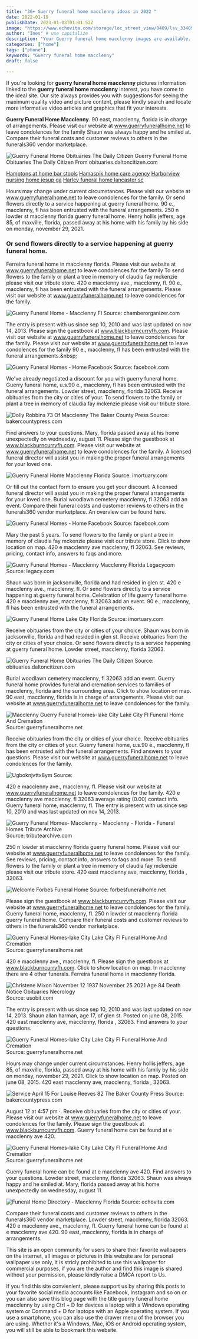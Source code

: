 ```yaml
---
title: "36+ Guerry funeral home macclenny ideas in 2022 "
date: 2022-01-19
publishDate: 2023-01-03T01:01:52Z
image: "https://www.echovita.com/storage/loc_street_view/0409/lsv_33409_zaln_1617037395.jpg"
author: "Ines" # use capitalize
description: "Your Guerry funeral home macclenny images are available. Guerry funeral home macclenny are a topic that is being searched for and liked by netizens today. You can Get the Guerry funeral home macclenny files here. Download all royalty-free vectors."
categories: ["home"]
tags: ["phone"]
keywords: "Guerry funeral home macclenny"
draft: false

---
```


If you're looking for **guerry funeral home macclenny** pictures information linked to the **guerry funeral home macclenny** interest, you have come to the ideal  site.  Our site always  provides you with  suggestions  for seeing  the maximum  quality video and picture  content, please kindly search and locate more informative video articles and graphics  that fit your interests.

**Guerry Funeral Home Macclenny**. 90 east, macclenny, florida is in charge of arrangements. Please visit our website at www.guerryfuneralhome.net to leave condolences for the family Shaun was always happy and he smiled at. Compare their funeral costs and customer reviews to others in the funerals360 vendor marketplace.

![Guerry Funeral Home Obituaries The Daily Citizen](https://cdn-otf-cas.prfct.cc/dfs1/eyJkIjo3MiwieCI6IjEyOCIsInkiOiIwIiwiY3ciOiIzOTYuNTE0NzQ1MzA4MzExMDMiLCJjaCI6IjUxMC4wMDAwMDAwMDAwMDAwNiIsInJvIjoiMCIsImNyIjoiMSIsInciOjE4MCwiaCI6MTgwLCJ1cmwiOiJodHRwOlwvXC9hZGFzLW9yZWdvbi1jYXMtb2JpdHMuczMuYW1hem9uYXdzLmNvbVwvcGhvdG9zXC9jcmVhdGVfc3RvcnlcLzViYjkyODJlNTc2MjVcL2ViOGIzZTk1OGVhZmY5MmIwYTIyMzc3NzI1YzIuanBnIiwibSI6IkpQRyJ9 "Guerry Funeral Home Obituaries The Daily Citizen")
Guerry Funeral Home Obituaries The Daily Citizen From obituaries.daltoncitizen.com

[Hamptons at home bar stools](/hamptons-at-home-bar-stools/)
[Hamaspik home care agency](/hamaspik-home-care-agency/)
[Harborview nursing home jesup ga](/harborview-nursing-home-jesup-ga/)
[Harley funeral home lancaster sc](/harley-funeral-home-lancaster-sc/)

Hours may change under current circumstances. Please visit our website at www.guerryfuneralhome.net to leave condolences for the family. Or send flowers directly to a service happening at guerry funeral home. 90 e., macclenny, fl has been entrusted with the funeral arrangements. 250 n lowder st macclenny florida guerry funeral home. Henry hollis jeffers, age 85, of maxville, florida, passed away at his home with his family by his side on monday, november 29, 2021.

### Or send flowers directly to a service happening at guerry funeral home.

Ferreira funeral home in macclenny florida. Please visit our website at www.guerryfuneralhome.net to leave condolences for the family To send flowers to the family or plant a tree in memory of claudia fay mckenzie please visit our tribute store. 420 e macclenny ave., macclenny, fl. 90 e., macclenny, fl has been entrusted with the funeral arrangements. Please visit our website at www.guerryfuneralhome.net to leave condolences for the family.


![Guerry Funeral Home - Macclenny Fl](https://www.chamberorganizer.com/bakercountychamber/photos/CG176917au2973P.JPG "Guerry Funeral Home - Macclenny Fl")
Source: chamberorganizer.com

The entry is present with us since sep 10, 2010 and was last updated on nov 14, 2013. Please sign the guestbook at www.blackburncurryfh.com. Please visit our website at www.guerryfuneralhome.net to leave condolences for the family. Please visit our website at www.guerryfuneralhome.net to leave condolences for the family 90 e., macclenny, fl has been entrusted with the funeral arrangements.&amp;nbsp;

![Guerry Funeral Homes - Home Facebook](https://lookaside.fbsbx.com/lookaside/crawler/media/?media_id=996986770864024 "Guerry Funeral Homes - Home Facebook")
Source: facebook.com

We&#039;ve already negotiated a discount for you with guerry funeral home. Guerry funeral home, u.s.90 e., macclenny, fl has been entrusted with the funeral arrangements. Lowder street, macclenny, florida 32063. Receive obituaries from the city or cities of your. To send flowers to the family or plant a tree in memory of claudia fay mckenzie please visit our tribute store.

![Dolly Robbins 73 Of Macclenny The Baker County Press](https://bakercountypress.com/wp-content/uploads/2019/08/Robbins-Mrs.-Hazel.jpg "Dolly Robbins 73 Of Macclenny The Baker County Press")
Source: bakercountypress.com

Find answers to your questions. Mary, florida passed away at his home unexpectedly on wednesday, august 11. Please sign the guestbook at www.blackburncurryfh.com. Please visit our website at www.guerryfuneralhome.net to leave condolences for the family. A licensed funeral director will assist you in making the proper funeral arrangements for your loved one.

![Guerry Funeral Home Macclenny Florida](https://www.imortuary.com/images/ph-images/25.jpg "Guerry Funeral Home Macclenny Florida")
Source: imortuary.com

Or fill out the contact form to ensure you get your discount. A licensed funeral director will assist you in making the proper funeral arrangements for your loved one. Burial woodlawn cemetery macclenny, fl 32063 add an event. Compare their funeral costs and customer reviews to others in the funerals360 vendor marketplace. An overview can be found here.

![Guerry Funeral Homes - Home Facebook](https://lookaside.fbsbx.com/lookaside/crawler/media/?media_id=995324837696884 "Guerry Funeral Homes - Home Facebook")
Source: facebook.com

Mary the past 5 years. To send flowers to the family or plant a tree in memory of claudia fay mckenzie please visit our tribute store. Click to show location on map. 420 e macclenny ave macclenny, fl 32063. See reviews, pricing, contact info, answers to faqs and more.

![Guerry Funeral Homes - Macclenny Macclenny Florida Legacycom](https://d1ore3n0z2tnb3.cloudfront.net/logo_icon_4/custom/domain_1/image_files/sitemgr_photo_8045.gif "Guerry Funeral Homes - Macclenny Macclenny Florida Legacycom")
Source: legacy.com

Shaun was born in jacksonville, florida and had resided in glen st. 420 e macclenny ave., macclenny, fl. Or send flowers directly to a service happening at guerry funeral home. Celebration of life guerry funeral home 420 e macclenny ave, macclenny, fl 32063 add an event. 90 e., macclenny, fl has been entrusted with the funeral arrangements.

![Guerry Funeral Home Lake City Florida](https://www.imortuary.com/images/ph-images/9.jpg "Guerry Funeral Home Lake City Florida")
Source: imortuary.com

Receive obituaries from the city or cities of your choice. Shaun was born in jacksonville, florida and had resided in glen st. Receive obituaries from the city or cities of your choice. Or send flowers directly to a service happening at guerry funeral home. Lowder street, macclenny, florida 32063.

![Guerry Funeral Home Obituaries The Daily Citizen](https://cdn-otf-cas.prfct.cc/dfs1/eyJkIjo3MiwieCI6IjEyOCIsInkiOiIwIiwiY3ciOiIzOTYuNTE0NzQ1MzA4MzExMDMiLCJjaCI6IjUxMC4wMDAwMDAwMDAwMDAwNiIsInJvIjoiMCIsImNyIjoiMSIsInciOjE4MCwiaCI6MTgwLCJ1cmwiOiJodHRwOlwvXC9hZGFzLW9yZWdvbi1jYXMtb2JpdHMuczMuYW1hem9uYXdzLmNvbVwvcGhvdG9zXC9jcmVhdGVfc3RvcnlcLzViYjkyODJlNTc2MjVcL2ViOGIzZTk1OGVhZmY5MmIwYTIyMzc3NzI1YzIuanBnIiwibSI6IkpQRyJ9 "Guerry Funeral Home Obituaries The Daily Citizen")
Source: obituaries.daltoncitizen.com

Burial woodlawn cemetery macclenny, fl 32063 add an event. Guerry funeral home provides funeral and cremation services to families of macclenny, florida and the surrounding area. Click to show location on map. 90 east, macclenny, florida is in charge of arrangements. Please visit our website at www.guerryfuneralhome.net to leave condolences for the family.

![Macclenny Guerry Funeral Homes-lake City Lake City Fl Funeral Home And Cremation](https://s3.amazonaws.com/CFSV2/siteimages/gur/905392-gur-logo-ks-v2.png "Macclenny Guerry Funeral Homes-lake City Lake City Fl Funeral Home And Cremation")
Source: guerryfuneralhome.net

Receive obituaries from the city or cities of your choice. Receive obituaries from the city or cities of your. Guerry funeral home, u.s.90 e., macclenny, fl has been entrusted with the funeral arrangements. Find answers to your questions. Please visit our website at www.guerryfuneralhome.net to leave condolences for the family.

![Ugboknjvttx8ym](https://www.echovita.com/storage/loc_street_view/0409/lsv_33409_gkdk_1638209035.jpg "Ugboknjvttx8ym")
Source: 

420 e macclenny ave., macclenny, fl. Please visit our website at www.guerryfuneralhome.net to leave condolences for the family. 420 e macclenny ave macclenny, fl 32063 average rating (0.00) contact info. Guerry funeral home, macclenny, fl. The entry is present with us since sep 10, 2010 and was last updated on nov 14, 2013.

![Guerry Funeral Homes- Macclenny - Macclenny - Florida - Funeral Homes Tribute Archive](https://tributecenteronline.s3-accelerate.amazonaws.com/Obituaries/23246873/Thumbnail.jpg "Guerry Funeral Homes- Macclenny - Macclenny - Florida - Funeral Homes Tribute Archive")
Source: tributearchive.com

250 n lowder st macclenny florida guerry funeral home. Please visit our website at www.guerryfuneralhome.net to leave condolences for the family. See reviews, pricing, contact info, answers to faqs and more. To send flowers to the family or plant a tree in memory of claudia fay mckenzie please visit our tribute store. 420 east macclenny ave, macclenny, florida , 32063.

![Welcome Forbes Funeral Home](https://s3.amazonaws.com/CFSV2/siteimages/fbs/553013-PhotoApr0212902AM.jpg "Welcome Forbes Funeral Home")
Source: forbesfuneralhome.net

Please sign the guestbook at www.blackburncurryfh.com. Please visit our website at www.guerryfuneralhome.net to leave condolences for the family. Guerry funeral home, macclenny, fl. 250 n lowder st macclenny florida guerry funeral home. Compare their funeral costs and customer reviews to others in the funerals360 vendor marketplace.

![Guerry Funeral Homes-lake City Lake City Fl Funeral Home And Cremation](https://s3.amazonaws.com/CFSV2/siteimages/gur/847942-IMG6981.jpg "Guerry Funeral Homes-lake City Lake City Fl Funeral Home And Cremation")
Source: guerryfuneralhome.net

420 e macclenny ave., macclenny, fl. Please sign the guestbook at www.blackburncurryfh.com. Click to show location on map. In macclenny there are 4 other funerals. Ferreira funeral home in macclenny florida.

![Christene Mixon November 12 1937 November 25 2021 Age 84 Death Notice Obituaries Necrology](https://usobit.com/obituaries-2021/wp-content/uploads/2021/11/27/Christene-Mixon-November-12-1937-November-25-2021-age-84.jpg "Christene Mixon November 12 1937 November 25 2021 Age 84 Death Notice Obituaries Necrology")
Source: usobit.com

The entry is present with us since sep 10, 2010 and was last updated on nov 14, 2013. Shaun allan harman, age 17, of glen st. Posted on june 08, 2015. 420 east macclenny ave, macclenny, florida , 32063. Find answers to your questions.

![Guerry Funeral Homes-lake City Lake City Fl Funeral Home And Cremation](https://s3.amazonaws.com/CFSV2/siteimages/gur/15871-IMG1119.jpg "Guerry Funeral Homes-lake City Lake City Fl Funeral Home And Cremation")
Source: guerryfuneralhome.net

Hours may change under current circumstances. Henry hollis jeffers, age 85, of maxville, florida, passed away at his home with his family by his side on monday, november 29, 2021. Click to show location on map. Posted on june 08, 2015. 420 east macclenny ave, macclenny, florida , 32063.

![Service April 15 For Louise Reeves 82 The Baker County Press](https://bakercountypress.com/wp-content/uploads/2021/04/Reeves.jpg "Service April 15 For Louise Reeves 82 The Baker County Press")
Source: bakercountypress.com

August 12 at 4:57 pm ·. Receive obituaries from the city or cities of your. Please visit our website at www.guerryfuneralhome.net to leave condolences for the family. Please sign the guestbook at www.blackburncurryfh.com. Guerry funeral home can be found at e macclenny ave 420.

![Guerry Funeral Homes-lake City Lake City Fl Funeral Home And Cremation](https://s3.amazonaws.com/CFSV2/siteimages/gur/37062-fullsizeoutputfae.jpeg "Guerry Funeral Homes-lake City Lake City Fl Funeral Home And Cremation")
Source: guerryfuneralhome.net

Guerry funeral home can be found at e macclenny ave 420. Find answers to your questions. Lowder street, macclenny, florida 32063. Shaun was always happy and he smiled at. Mary, florida passed away at his home unexpectedly on wednesday, august 11.

![Funeral Home Directory - Macclenny Florida](https://www.echovita.com/storage/loc_street_view/0409/lsv_33409_zaln_1617037395.jpg "Funeral Home Directory - Macclenny Florida")
Source: echovita.com

Compare their funeral costs and customer reviews to others in the funerals360 vendor marketplace. Lowder street, macclenny, florida 32063. 420 e macclenny ave., macclenny, fl. Guerry funeral home can be found at e macclenny ave 420. 90 east, macclenny, florida is in charge of arrangements.

This site is an open community for users to share their favorite wallpapers on the internet, all images or pictures in this website are for personal wallpaper use only, it is stricly prohibited to use this wallpaper for commercial purposes, if you are the author and find this image is shared without your permission, please kindly raise a DMCA report to Us.

If you find this site convienient, please support us by sharing this posts to your favorite social media accounts like Facebook, Instagram and so on or you can also save this blog page with the title guerry funeral home macclenny by using Ctrl + D for devices a laptop with a Windows operating system or Command + D for laptops with an Apple operating system. If you use a smartphone, you can also use the drawer menu of the browser you are using. Whether it's a Windows, Mac, iOS or Android operating system, you will still be able to bookmark this website.
